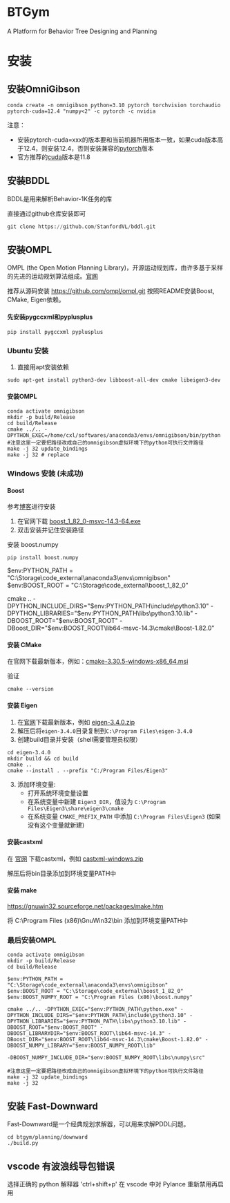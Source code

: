 # BTGym
A Platform for Behavior Tree Designing and Planning

# 安装


## 安装OmniGibson

```shell
conda create -n omnigibson python=3.10 pytorch torchvision torchaudio pytorch-cuda=12.4 "numpy<2" -c pytorch -c nvidia
```
注意：
- 安装pytorch-cuda=xxx的版本要和当前机器所用版本一致，如果cuda版本高于12.4，则安装12.4，否则安装兼容的[pytorch](https://pytorch.org/get-started/locally/)版本
- 官方推荐的[cuda](https://developer.nvidia.com/cuda-11-8-0-download-archive?target_os=Linux&target_arch=x86_64&Distribution=Ubuntu&target_version=22.04&target_type=runfile_local)版本是11.8

## 安装BDDL
BDDL是用来解析Behavior-1K任务的库

直接通过github仓库安装即可
```python
git clone https://github.com/StanfordVL/bddl.git
```

## 安装OMPL
OMPL (the Open Motion Planning Library)，开源运动规划库，由许多基于采样的先进的运动规划算法组成。[官网](https://ompl.kavrakilab.org/download.html)

推荐从源码安装 https://github.com/ompl/ompl.git
按照README安装Boost, CMake, Eigen依赖。

#### 先安装pygccxml和pyplusplus
```
pip install pygccxml pyplusplus
```


### Ubuntu 安装

1. 直接用apt安装依赖
```shell
sudo apt-get install python3-dev libboost-all-dev cmake libeigen3-dev
```


#### 安装OMPL
```
conda activate omnigibson
mkdir -p build/Release
cd build/Release
cmake ../.. -DPYTHON_EXEC=/home/cxl/softwares/anaconda3/envs/omnigibson/bin/python #注意这里一定要把路径改成自己的omnigibson虚拟环境下的python可执行文件路径
make -j 32 update_bindings
make -j 32 # replace
```




### Windows 安装 (未成功)

#### Boost

参考[博客](https://blog.csdn.net/qq_38967414/article/details/129347708?spm=1001.2101.3001.6661.1&utm_medium=distribute.pc_relevant_t0.none-task-blog-2%7Edefault%7EBlogCommendFromBaidu%7ERate-1-129347708-blog-141728930.235%5Ev43%5Epc_blog_bottom_relevance_base3&depth_1-utm_source=distribute.pc_relevant_t0.none-task-blog-2%7Edefault%7EBlogCommendFromBaidu%7ERate-1-129347708-blog-141728930.235%5Ev43%5Epc_blog_bottom_relevance_base3&utm_relevant_index=1)进行安装

1. 在官网下载 [boost_1_82_0-msvc-14.3-64.exe](https://sourceforge.net/projects/boost/files/boost-binaries/1.82.0/boost_1_82_0-msvc-14.3-64.exe/download)
2. 双击安装并记住安装路径

安装 boost.numpy
```
pip install boost.numpy
```

$env:PYTHON_PATH = "C:\Storage\code_external\anaconda3\envs\omnigibson"
$env:BOOST_ROOT = "C:\Storage\code_external\boost_1_82_0"

cmake .. -DPYTHON_INCLUDE_DIRS="$env:PYTHON_PATH\include\python3.10" -DPYTHON_LIBRARIES="$env:PYTHON_PATH\libs\python3.10.lib" -DBOOST_ROOT="$env:BOOST_ROOT" -DBoost_DIR="$env:BOOST_ROOT\lib64-msvc-14.3\cmake\Boost-1.82.0"





#### 安装 CMake
在官网下载最新版本，例如：[cmake-3.30.5-windows-x86_64.msi](https://github.com/Kitware/CMake/releases/download/v3.30.5/cmake-3.30.5-windows-x86_64.msi)

验证
```
cmake --version
```


#### 安装 Eigen
1. 在[官网](https://eigen.tuxfamily.org)下载最新版本，例如 [eigen-3.4.0.zip](https://gitlab.com/libeigen/eigen/-/archive/3.4.0/eigen-3.4.0.zip)
2. 解压后将`eigen-3.4.0`目录复制到`C:\Program Files\eigen-3.4.0`
3. 创建build目录并安装（shell需要管理员权限）
```shell
cd eigen-3.4.0
mkdir build && cd build
cmake ..
cmake --install . --prefix "C:/Program Files/Eigen3"
```
3. 添加环境变量:
   - 打开系统环境变量设置
   - 在系统变量中新建 `Eigen3_DIR`，值设为 `C:\Program Files\Eigen3\share\eigen3\cmake`
   - 在系统变量 `CMAKE_PREFIX_PATH` 中添加 `C:\Program Files\Eigen3` (如果没有这个变量就新建)

#### 安装castxml
在 [官网](https://data.kitware.com/#collection/57b5c9e58d777f126827f5a1/folder/57b5de948d777f10f2696370) 下载castxml，例如 [castxml-windows.zip](https://data.kitware.com/api/v1/file/5e8b73e82660cbefba9440a2/download)

解压后将bin目录添加到环境变量PATH中



#### 安装 make
https://gnuwin32.sourceforge.net/packages/make.htm

将 C:\Program Files (x86)\GnuWin32\bin 添加到环境变量PATH中


### 最后安装OMPL


```
conda activate omnigibson
mkdir -p build/Release
cd build/Release

$env:PYTHON_PATH = "C:\Storage\code_external\anaconda3\envs\omnigibson"
$env:BOOST_ROOT = "C:\Storage\code_external\boost_1_82_0"
$env:BOOST_NUMPY_ROOT = "C:\Program Files (x86)\boost.numpy"

cmake ../.. -DPYTHON_EXEC="$env:PYTHON_PATH\python.exe" -DPYTHON_INCLUDE_DIRS="$env:PYTHON_PATH\include\python3.10" -DPYTHON_LIBRARIES="$env:PYTHON_PATH\libs\python3.10.lib" -DBOOST_ROOT="$env:BOOST_ROOT" -DBOOST_LIBRARYDIR="$env:BOOST_ROOT\lib64-msvc-14.3" -DBoost_DIR="$env:BOOST_ROOT\lib64-msvc-14.3\cmake\Boost-1.82.0" -DBOOST_NUMPY_LIBRARY="$env:BOOST_NUMPY_ROOT\lib"

-DBOOST_NUMPY_INCLUDE_DIR="$env:BOOST_NUMPY_ROOT\libs\numpy\src" 

#注意这里一定要把路径改成自己的omnigibson虚拟环境下的python可执行文件路径
make -j 32 update_bindings
make -j 32 
```




## 安装 Fast-Downward

Fast-Downward是一个经典规划求解器，可以用来求解PDDL问题。

```shell
cd btgym/planning/downward
./build.py
```



## vscode 有波浪线导包错误
选择正确的 python 解释器 'ctrl+shift+p'
在 vscode 中对 Pylance 重新禁用再启用

